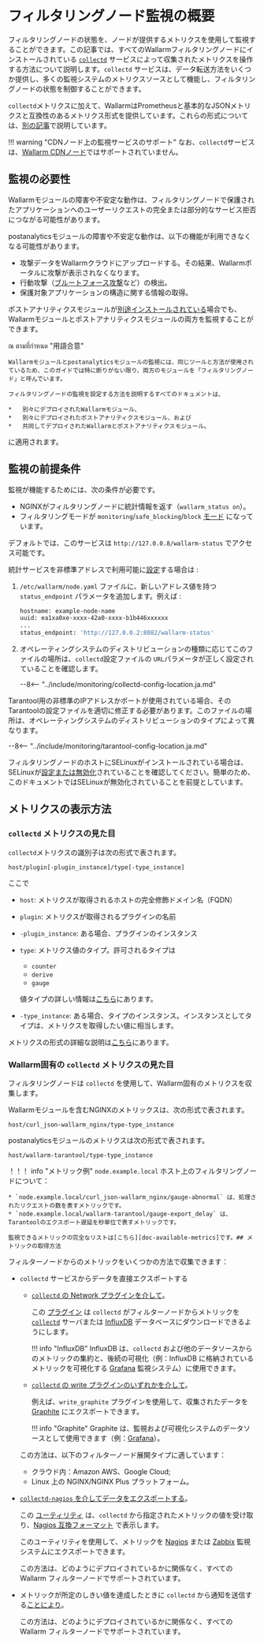 [link-collectd]:            https://collectd.org/

[av-bruteforce]:            ../../attacks-vulns-list.md#bruteforce-attack
[doc-postanalitycs]:        ../installation-postanalytics-en.md

[link-collectd-naming]:     https://collectd.org/wiki/index.php/Naming_schema
[link-data-source]:         https://collectd.org/wiki/index.php/Data_source
[link-collectd-networking]: https://collectd.org/wiki/index.php/Networking_introduction
[link-influxdb]:            https://www.influxdata.com/products/influxdb-overview/
[link-grafana]:             https://grafana.com/
[link-graphite]:            https://github.com/graphite-project/graphite-web
[link-network-plugin]:      https://collectd.org/wiki/index.php/Plugin:Network
[link-write-plugins]:       https://collectd.org/wiki/index.php/Table_of_Plugins
[link-collectd-nagios]:     https://collectd.org/wiki/index.php/Collectd-nagios
[link-nagios]:              https://www.nagios.org/
[link-zabbix]:              https://www.zabbix.com/
[link-nagios-format]:       https://nagios-plugins.org/doc/guidelines.html#AEN200
[link-selinux]:             https://www.redhat.com/en/topics/linux/what-is-selinux

[doc-available-metrics]:    available-metrics.md
[doc-network-plugin]:       fetching-metrics.md#exporting-metrics-via-the-collectd-network-plugin
[doc-write-plugins]:        fetching-metrics.md#exporting-metrics-via-the-collectd-write-plugins
[doc-collectd-nagios]:      fetching-metrics.md#exporting-metrics-using-the-collectd-nagios-utility
[doc-collectd-notices]:     fetching-metrics.md#sending-notifications-from-collectd

[doc-selinux]:  ../configure-selinux.md

# フィルタリングノード監視の概要

フィルタリングノードの状態を、ノードが提供するメトリクスを使用して監視することができます。この記事では、すべてのWallarmフィルタリングノードにインストールされている [`collectd`][link-collectd] サービスによって収集されたメトリクスを操作する方法について説明します。`collectd` サービスは、データ転送方法をいくつか提供し、多くの監視システムのメトリクスソースとして機能し、フィルタリングノードの状態を制御することができます。

`collectd`メトリクスに加えて、WallarmはPrometheusと基本的なJSONメトリクスと互換性のあるメトリクス形式を提供しています。これらの形式については、[別の記事](../configure-statistics-service.md)で説明しています。

!!! warning "CDNノード上の監視サービスのサポート"
    なお、`collectd`サービスは、[Wallarm CDNノード](../../installation/cdn-node.md)ではサポートされていません。

##  監視の必要性

Wallarmモジュールの障害や不安定な動作は、フィルタリングノードで保護されたアプリケーションへのユーザーリクエストの完全または部分的なサービス拒否につながる可能性があります。

postanalyticsモジュールの障害や不安定な動作は、以下の機能が利用できなくなる可能性があります。
*   攻撃データをWallarmクラウドにアップロードする。その結果、Wallarmポータルに攻撃が表示されなくなります。
*   行動攻撃（[ブルートフォース攻撃][av-bruteforce]など）の検出。
*   保護対象アプリケーションの構造に関する情報の取得。

ポストアナリティクスモジュールが[別途インストールされている][doc-postanalitycs]場合でも、Wallarmモジュールとポストアナリティクスモジュールの両方を監視することができます。

ณ ตามที่กำหนด "用語合意"

    Wallarmモジュールとpostanalyticsモジュールの監視には、同じツールと方法が使用されているため、このガイドでは特に断りがない限り、両方のモジュールを「フィルタリングノード」と呼んでいます。
    
    フィルタリングノードの監視を設定する方法を説明するすべてのドキュメントは、

    *   別々にデプロイされたWallarmモジュール、
    *   別々にデプロイされたポストアナリティクスモジュール、および
    *   共同してデプロイされたWallarmとポストアナリティクスモジュール。

に適用されます。

##  監視の前提条件

監視が機能するためには、次の条件が必要です。
* NGINXがフィルタリングノードに統計情報を返す（`wallarm_status on`）。
* フィルタリングモードが `monitoring`/`safe_blocking`/`block` [モード](../configure-wallarm-mode.md#available-filtration-modes) になっています。

デフォルトでは、このサービスは `http://127.0.0.8/wallarm-status` でアクセス可能です。

統計サービスを非標準アドレスで利用可能に[設定](../configure-statistics-service.md#changing-an-ip-address-of-the-statistics-service)する場合は :

1. `/etc/wallarm/node.yaml` ファイルに、新しいアドレス値を持つ `status_endpoint` パラメータを追加します。例えば :

    ```bash
    hostname: example-node-name
    uuid: ea1xa0xe-xxxx-42a0-xxxx-b1b446xxxxxx
    ...
    status_endpoint: 'http://127.0.0.2:8082/wallarm-status'
    ```
1. オペレーティングシステムのディストリビューションの種類に応じてこのファイルの場所は、`collectd`設定ファイルの `URL`パラメータが正しく設定されていることを確認します。

    --8<-- "../include/monitoring/collectd-config-location.ja.md"

Tarantool用の非標準のIPアドレスかポートが使用されている場合、そのTarantoolの設定ファイルを適切に修正する必要があります。このファイルの場所は、オペレーティングシステムのディストリビューションのタイプによって異なります。

--8<-- "../include/monitoring/tarantool-config-location.ja.md"

フィルタリングノードのホストにSELinuxがインストールされている場合は、SELinuxが[設定または無効化][doc-selinux]されていることを確認してください。簡単のため、このドキュメントではSELinuxが無効化されていることを前提としています。

##  メトリクスの表示方法

### `collectd` メトリクスの見た目

`collectd`メトリクスの識別子は次の形式で表されます。

```
host/plugin[-plugin_instance]/type[-type_instance]
```

ここで
*   `host`: メトリクスが取得されるホストの完全修飾ドメイン名（FQDN）
*   `plugin`: メトリクスが取得されるプラグインの名前
*   `-plugin_instance`: ある場合、プラグインのインスタンス
*   `type`: メトリクス値のタイプ。許可されるタイプは
    *   `counter`
    *   `derive`
    *   `gauge`
    
    値タイプの詳しい情報は[こちら][link-data-source]にあります。

*   `-type_instance`: ある場合、タイプのインスタンス。インスタンスとしてタイプは、メトリクスを取得したい値に相当します。

メトリクスの形式の詳細な説明は[こちら][link-collectd-naming]にあります。

### Wallarm固有の `collectd` メトリクスの見た目

フィルタリングノードは `collectd` を使用して、Wallarm固有のメトリクスを収集します。

Wallarmモジュールを含むNGINXのメトリックスは、次の形式で表されます。

```
host/curl_json-wallarm_nginx/type-type_instance
```

postanalyticsモジュールのメトリクスは次の形式で表されます。

```
host/wallarm-tarantool/type-type_instance
```

！！！ info "メトリック例"
    `node.example.local` ホスト上のフィルタリングノードについて：

    * `node.example.local/curl_json-wallarm_nginx/gauge-abnormal` は、処理されたリクエストの数を表すメトリックです。
    * `node.example.local/wallarm-tarantool/gauge-export_delay` は、Tarantoolのエクスポート遅延を秒単位で表すメトリックです。
    
    監視できるメトリックの完全なリストは[こちら][doc-available-metrics]です。## メトリックの取得方法

フィルターノードからのメトリックをいくつかの方法で収集できます：
*   `collectd` サービスからデータを直接エクスポートする
    *   [`collectd` の Network プラグインを介して][doc-network-plugin]。
    
        この [プラグイン][link-network-plugin] は `collectd` がフィルターノードからメトリックを [`collectd`][link-collectd-networking] サーバまたは [InfluxDB][link-influxdb] データベースにダウンロードできるようにします。
        
        
        !!! info "InfluxDB"
            InfluxDB は、`collectd` および他のデータソースからのメトリックの集約と、後続の可視化（例：InfluxDB に格納されているメトリックを可視化する [Grafana][link-grafana] 監視システム）に使用できます。
        
    *   [`collectd` の write プラグインのいずれかを介して][doc-write-plugins]。
  
        例えば、`write_graphite` プラグインを使用して、収集されたデータを [Graphite][link-graphite] にエクスポートできます。
  
        
        !!! info "Graphite"
            Graphite は、監視および可視化システムのデータソースとして使用できます（例：[Grafana][link-grafana]）。
        
  
    この方法は、以下のフィルターノード展開タイプに適しています：

    *   クラウド内：Amazon AWS、Google Cloud;
    *   Linux 上の NGINX/NGINX Plus プラットフォーム。
  
*   [`collectd-nagios` を介してデータをエクスポートする][doc-collectd-nagios]。
  
    この [ユーティリティ][link-collectd-nagios] は、`collectd` から指定されたメトリックの値を受け取り、[Nagios 互換フォーマット][link-nagios-format] で表示します。
  
    このユーティリティを使用して、メトリックを [Nagios][link-nagios] または [Zabbix][link-zabbix] 監視システムにエクスポートできます。
  
    この方法は、どのようにデプロイされているかに関係なく、すべての Wallarm フィルターノードでサポートされています。
  
*   メトリックが所定のしきい値を達成したときに `collectd` から通知を送信する[ことにより][doc-collectd-notices]。

    この方法は、どのようにデプロイされているかに関係なく、すべての Wallarm フィルターノードでサポートされています。